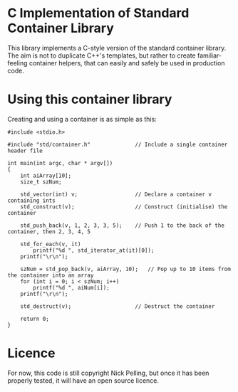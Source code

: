 # C Implementation of Standard Container Library

This library implements a C-style version of the standard container library. The aim is not to duplicate C++'s templates, but rather to create familiar-feeling container helpers, that can easily and safely be used in production code.

# Using this container library

Creating and using a container is as simple as this:

	#include <stdio.h>

	#include "std/container.h"				// Include a single container header file

	int main(int argc, char * argv[])
	{
		int aiArray[10];
		size_t szNum;

		std_vector(int) v;					// Declare a container v containing ints
		std_construct(v);					// Construct (initialise) the container

		std_push_back(v, 1, 2, 3, 3, 5);	// Push 1 to the back of the container, then 2, 3, 4, 5

		std_for_each(v, it)
			printf("%d ", std_iterator_at(it)[0]);
		printf("\r\n");

		szNum = std_pop_back(v, aiArray, 10);	// Pop up to 10 items from the container into an array
		for (int i = 0; i < szNum; i++)
			printf("%d ", aiNum[i]);
		printf("\r\n");

		std_destruct(v);					// Destruct the container
	
		return 0;
	}

# Licence

For now, this code is still copyright Nick Pelling, but once it has been properly tested, it will have an open source licence.
